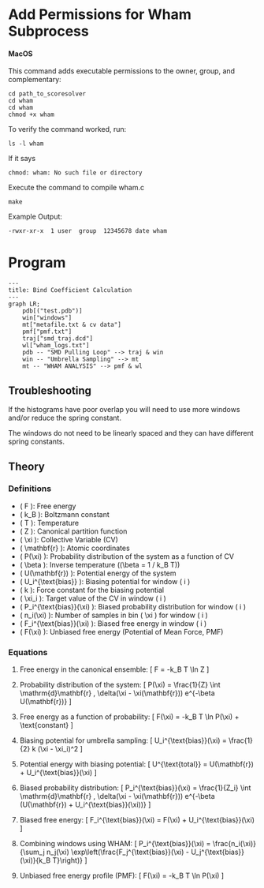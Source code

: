 # Add Permissions for Wham Subprocess

#### MacOS
This command adds executable permissions to the owner, group, and complementary:
~~~
cd path_to_scoresolver
cd wham
cd wham
chmod +x wham
~~~

To verify the command worked, run:
~~~
ls -l wham
~~~

If it says 
~~~
chmod: wham: No such file or directory
~~~

Execute the command to compile wham.c
~~~
make
~~~

Example Output:

~~~
-rwxr-xr-x  1 user  group  12345678 date wham
~~~


# Program
~~~mermaid
---
title: Bind Coefficient Calculation
---
graph LR;
    pdb[("test.pdb")]
    win["windows"]
    mt["metafile.txt & cv data"]
    pmf["pmf.txt"]
    traj["smd_traj.dcd"]
    wl["wham_logs.txt"]
    pdb -- "SMD Pulling Loop" --> traj & win
    win -- "Umbrella Sampling" --> mt
    mt -- "WHAM ANALYSIS" --> pmf & wl
~~~

## Troubleshooting

If the histograms have poor overlap you will need to use more windows and/or reduce the spring constant.

The windows do not need to be linearly spaced and they can have different spring constants.

## Theory

### Definitions

- \( F \): Free energy
- \( k_B \): Boltzmann constant
- \( T \): Temperature
- \( Z \): Canonical partition function
- \( \xi \): Collective Variable (CV)
- \( \mathbf{r} \): Atomic coordinates
- \( P(\xi) \): Probability distribution of the system as a function of CV
- \( \beta \): Inverse temperature (\(\beta = 1 / k_B T\))
- \( U(\mathbf{r}) \): Potential energy of the system
- \( U_i^{\text{bias}} \): Biasing potential for window \( i \)
- \( k \): Force constant for the biasing potential
- \( \xi_i \): Target value of the CV in window \( i \)
- \( P_i^{\text{bias}}(\xi) \): Biased probability distribution for window \( i \)
- \( n_i(\xi) \): Number of samples in bin \( \xi \) for window \( i \)
- \( F_i^{\text{bias}}(\xi) \): Biased free energy in window \( i \)
- \( F(\xi) \): Unbiased free energy (Potential of Mean Force, PMF)

### Equations

1. Free energy in the canonical ensemble:
   \[
   F = -k_B T \ln Z
   \]

2. Probability distribution of the system:
   \[
   P(\xi) = \frac{1}{Z} \int \mathrm{d}\mathbf{r} \, \delta(\xi - \xi(\mathbf{r})) e^{-\beta U(\mathbf{r})}
   \]

3. Free energy as a function of probability:
   \[
   F(\xi) = -k_B T \ln P(\xi) + \text{constant}
   \]

4. Biasing potential for umbrella sampling:
   \[
   U_i^{\text{bias}}(\xi) = \frac{1}{2} k (\xi - \xi_i)^2
   \]

5. Potential energy with biasing potential:
   \[
   U^{\text{total}} = U(\mathbf{r}) + U_i^{\text{bias}}(\xi)
   \]

6. Biased probability distribution:
   \[
   P_i^{\text{bias}}(\xi) = \frac{1}{Z_i} \int \mathrm{d}\mathbf{r} \, \delta(\xi - \xi(\mathbf{r})) e^{-\beta (U(\mathbf{r}) + U_i^{\text{bias}}(\xi))}
   \]

7. Biased free energy:
   \[
   F_i^{\text{bias}}(\xi) = F(\xi) + U_i^{\text{bias}}(\xi)
   \]

8. Combining windows using WHAM:
   \[
   P_i^{\text{bias}}(\xi) = \frac{n_i(\xi)}{\sum_j n_j(\xi) \exp\left(\frac{F_j^{\text{bias}}(\xi) - U_j^{\text{bias}}(\xi)}{k_B T}\right)}
   \]

9. Unbiased free energy profile (PMF):
   \[
   F(\xi) = -k_B T \ln P(\xi)
   \]
